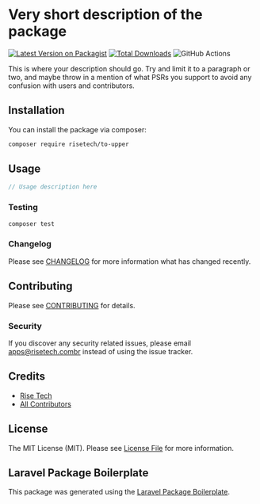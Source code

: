 # Very short description of the package

[![Latest Version on Packagist](https://img.shields.io/packagist/v/risetech/to-upper.svg?style=flat-square)](https://packagist.org/packages/risetech/to-upper)
[![Total Downloads](https://img.shields.io/packagist/dt/risetech/to-upper.svg?style=flat-square)](https://packagist.org/packages/risetech/to-upper)
![GitHub Actions](https://github.com/risetech/to-upper/actions/workflows/main.yml/badge.svg)

This is where your description should go. Try and limit it to a paragraph or two, and maybe throw in a mention of what PSRs you support to avoid any confusion with users and contributors.

## Installation

You can install the package via composer:

```bash
composer require risetech/to-upper
```

## Usage

```php
// Usage description here
```

### Testing

```bash
composer test
```

### Changelog

Please see [CHANGELOG](CHANGELOG.md) for more information what has changed recently.

## Contributing

Please see [CONTRIBUTING](CONTRIBUTING.md) for details.

### Security

If you discover any security related issues, please email apps@risetech.combr instead of using the issue tracker.

## Credits

-   [Rise Tech](https://github.com/risetech)
-   [All Contributors](../../contributors)

## License

The MIT License (MIT). Please see [License File](LICENSE.md) for more information.

## Laravel Package Boilerplate

This package was generated using the [Laravel Package Boilerplate](https://laravelpackageboilerplate.com).
